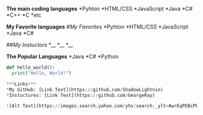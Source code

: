 **The main coding languages**
*Pyhton
*HTML/CSS
*JavaScript
*Java
*C#
*C++
*C
*etc

**My Favorite languages**
#*My Favorites*
*Pyhton
*HTML/CSS
*JavaScript
*Java
*C#

##*My Instuctors*
*__
*__
*__

**The Popular Languages**
*Java
*C#
*Python


```python
def hello_world():
  print("Hello, World!")

***Links***
*My GitHub: [Link Text](https://github.com/ShadowLightnin)
*Instuctures: [Link Text](https://github.com/GeorgeRay)

![Alt Text](https://images.search.yahoo.com/yhs/search;_ylt=AwrEqPEBcPBlxT8VvDQPxQt.;_ylu=Y29sbwNiZjEEcG9zAzEEdnRpZAMEc2VjA3BpdnM-?p=helldivers+2&type=fc_AC5AE6A96A2_s69_g_e_d_n0002_c999&param1=7&param2=eJwtjcsKhDAMRX8lSwWp6UOl%2BCnioqMdDa1WfOAwXz8RhizuyQnhTjR2bb%2BPElE31nRFv%2FKOiIrxOXEMHNZaJtoYFVZCKiWUNkJJZD35xP46GC%2FHtKQvxejKSiBkN61jug9YT5AosAUWtWnhU5sc3LZFf%2FtXoLOsdCN0DVmYzyUWECl4mPwQUg7DvKfFl08rPgOHe7ud%2Fi8%2FeZ46bA%3D%3D&hsimp=yhs-3971&hspart=fc&ei=UTF-8&fr=yhs-fc-3971#id=76&iurl=https%3A%2F%2Fimages.hdqwalls.com%2Fwallpapers%2Fhelldivers-a-new-hell-e3.jpg&action=click)

